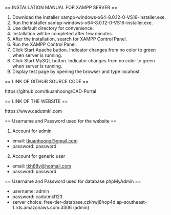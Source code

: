 == INSTALLATION MANUAL FOR XAMPP SERVER ==

1. Download the installer xampp-windows-x64-8.0.12-0-VS16-installer.exe.
2. Run the installer xampp-windows-x64-8.0.12-0-VS16-installer.exe.
3. Use default directory for convenience.
4. Installation will be completed after few minutes.
5. After the installation, search for XAMPP Control Panel.
6. Run the XAMPP Control Panel.
7. Click Start Apache button. Indicator changes from no color to green when server is running.
8. Click Start MySQL button. Indicator changes from no color to green when server is running.
9. Display test page by opening the browser and type locahost

== LINK OF GITHUB SOURCE CODE ==
<p>https://github.com/tkuanhoong/CAD-Portal</p>

== LINK OF THE WEBSITE ==
<p>https://www.cadutmkl.com</p>

== Username and Password used for the website ==

1. Account for admin
- email: tkuanhoong@gmail.com
- password: password

2. Account for generic user
- email: tkh88y@hotmail.com
- password: password

== Username and Password used for database phpMyAdmin ==
- username: admin
- password: cadutmkl123
- server choice: free-tier-database.czkhwj8hop4d.ap-southeast-1.rds.amazonaws.com:3306 (admin)
